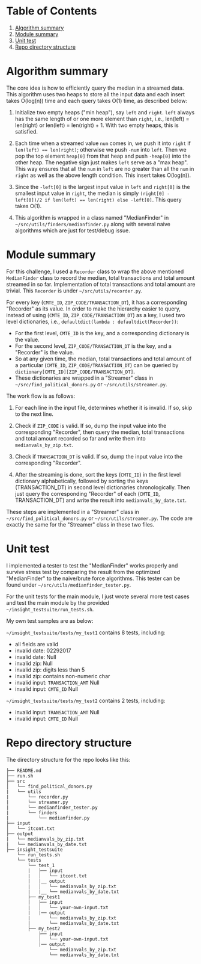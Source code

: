 # Table of Contents
1. [Algorithm summary](README.md#algorithm-summary)
2. [Module summary](README.md#module-summary)
3. [Unit test](README.md#unit-test)
4. [Repo directory structure](README.md#repo-directory-structure)


# Algorithm summary

The core idea is how to efficiently query the median in a streamed data. This algorithm uses two heaps to store all the input data and each insert takes O(log(n)) time and each query takes O(1) time, as described below:

1. Initialize two empty heaps ("min heap"), say `left` and `right`. `left` always has the same length of or one more element than `right`, i.e., len(left) = len(right) or len(left) = len(right) + 1. With two empty heaps, this is satisfied.

2. Each time when a streamed value `num` comes in, we push it into `right` if `len(left) == len(right)`; otherwise we push `-num` into `left`. Then we pop the top element `heap[0]` from that heap and push `-heap[0]` into the other heap. The negative sign just makes `left` serve as a "max heap". This way ensures that all the `num` in `left` are no greater than all the `num` in `right` as well as the above length condition. This insert takes O(log(n)).

3. Since the `-left[0]` is the largest input value in `left` and `right[0]` is the smallest input value in `right`, the median is simply `(right[0] - left[0])/2 if len(left) == len(right) else -left[0]`. This query takes O(1).

4. This algorithm is wrapped in a class named "MedianFinder" in `~/src/utils/finders/medianfinder.py` along with several naive algorithms which are just for test/debug issue.

# Module summary

For this challenge, I used a `Recorder` class to wrap the above mentioned `MedianFinder` class to record the median, total transactions and total amount streamed in so far. Implementation of total transactions and total amount are trivial. This `Recorder` is under `~/src/utils/recorder.py`.

For every key (`CMTE_ID`, `ZIP_CODE/TRANSACTION_DT`), it has a corresponding "Recorder" as its value. In order to make the hierarchy easier to query, instead of using (`CMTE_ID`, `ZIP_CODE/TRANSACTION_DT`) as a key, I used two level dictionaries, i.e., `defaultdict(lambda : defaultdict(Recorder))`:

* For the first level, `CMTE_ID` is the key, and a corresponding dictionary is the value.
* For the second level, `ZIP_CODE/TRANSACTION_DT` is the key, and a "Recorder" is the value.
* So at any given time, the median, total transactions and total amount of a particular (`CMTE_ID`, `ZIP_CODE/TRANSACTION_DT`) can be queried by `dictionary[CMTE_ID][ZIP_CODE/TRANSACTION_DT]`.
* These dictionaries are wrapped in a "Streamer" class in `~/src/find_political_donors.py` or `~/src/utils/streamer.py`.

The work flow is as follows:

1. For each line in the input file, determines whether it is invalid. If so, skip to the next line.

2. Check if `ZIP_CODE` is valid. If so, dump the input value into the corresponding "Recorder", then query the median, total transactions and total amount recorded so far and write them into `medianvals_by_zip.txt`.

3. Check if `TRANSACTION_DT` is valid. If so, dump the input value into the corresponding "Recorder".

4. After the streaming is done, sort the keys (`CMTE_ID`) in the first level dictionary alphabetically, followed by sorting the keys (TRANSACTION_DT) in second level dictionaries chronologically. Then just query the corresponding "Recorder" of each (`CMTE_ID`, TRANSACTION_DT) and write the result into `medianvals_by_date.txt`.

These steps are implemented in a "Streamer" class in `~/src/find_political_donors.py` or `~/src/utils/streamer.py`. The code are exactly the same for the "Streamer" class in these two files.

# Unit test

I implemented a tester to test the "MedianFinder" works properly and survive stress test by comparing the result from the optimized "MedianFinder" to the naive/brute force algorithms. This tester can be found under `~/src/utils/medianfinder_tester.py`.

For the unit tests for the main module, I just wrote several more test cases and test the main module by the provided `~/insight_testsuite/run_tests.sh`.

My own test samples are as below:

`~/insight_testsuite/tests/my_test1` contains 8 tests, including:

* all fields are valid
* invalid date: 02292017
* invalid date: Null
* invalid zip: Null
* invalid zip: digits less than 5
* invalid zip: contains non-numeric char
* invalid input: `TRANSACTION_AMT` Null
* invalid input: `CMTE_ID` Null

`~/insight_testsuite/tests/my_test2` contains 2 tests, including:

* invalid input: `TRANSACTION_AMT` Null
* invalid input: `CMTE_ID` Null

# Repo directory structure

The directory structure for the repo looks like this:

    ├── README.md
    ├── run.sh
    ├── src
    │   └── find_political_donors.py
    |   └── utils
    |       └── recorder.py
    |       └── streamer.py
    |       └── medianfinder_tester.py
    |       └── finders
    |           └── medianfinder.py
    ├── input
    │   └── itcont.txt
    ├── output
    |   └── medianvals_by_zip.txt
    |   └── medianvals_by_date.txt
    ├── insight_testsuite
        └── run_tests.sh
        └── tests
            └── test_1
            |   ├── input
            |   │   └── itcont.txt
            |   |__ output
            |   │   └── medianvals_by_zip.txt
            |   |__ └── medianvals_by_date.txt
            ├── my_test1
            |   ├── input
            |   │   └── your-own-input.txt
            |   |── output
            |       └── medianvals_by_zip.txt
            |       └── medianvals_by_date.txt
            ├── my_test2
                ├── input
                │   └── your-own-input.txt
                |── output
                    └── medianvals_by_zip.txt
                    └── medianvals_by_date.txt
